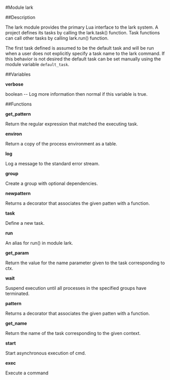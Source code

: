 #Module lark

##Description

The lark module provides the primary Lua interface to the lark system.  A
project defines its tasks by calling the lark.task() function.  Task
functions can call other tasks by calling lark.run() function.

The first task defined is assumed to be the default task and will be run
when a user does not explicitly specify a task name to the lark command.
If this behavior is not desired the default task can be set manually using
the module variable `default_task`.

##Variables

**verbose**

boolean -- Log more information then normal if this variable is true.

##Functions

**get_pattern**

Return the regular expression that matched the executing task.

**environ**

Return a copy of the process environment as a table.

**log**

Log a message to the standard error stream.

**group**

Create a group with optional dependencies.

**newpattern**

Returns a decorator that associates the given patten with a function.

**task**

Define a new task.

**run**

An alias for run() in module lark.

**get_param**

Return the value for the name parameter given to the task corresponding
to ctx.

**wait**

Suspend execution until all processes in the specified groups have
terminated.

**pattern**

Returns a decorator that associates the given patten with a function.

**get_name**

Return the name of the task corresponding to the given context.

**start**

Start asynchronous execution of cmd.

**exec**

Execute a command


